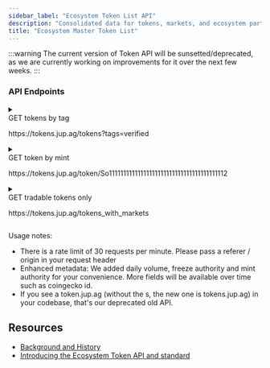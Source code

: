 ```yaml
---
sidebar_label: "Ecosystem Token List API"
description: "Consolidated data for tokens, markets, and ecosystem partners. Perfect for developers."
title: "Ecosystem Master Token List"
---
```


<head>
    <title>Jupiter Token List API: Your Crypto Data Gateway | Jupiter Station</title>
    <meta name="twitter:card" content="summary" />
</head>

:::warning
The current version of Token API will be sunsetted/deprecated, as we are currently working on improvements for it over the next few weeks.
:::

### API Endpoints

<details>
  <summary>
    <div>
      <div className="api-method-box post">GET tokens by tag</div>
      <p className="api-method-path">https://tokens.jup.ag/tokens?tags=verified</p>
    </div>
  </summary>

### Convenience Tags

For most people, these 2 tags are all you need. All tokens would either be verified or unknown.

| Parameter   | Description                        |
|-------------|------------------------------------|
| `verified`  | Tokens that we display as verified on jup.ag. Today, this is a superset consisting of tokens tagged “community” and “lst”. You can use this setting to automatically receive jupiter’s settings when we update our allowlist.
| `unknown`  | Untagged tokens that we display a warning on on jup.ag.                                |

### Other Tags Available

| Parameter   | Description                        |
|-------------|------------------------------------|
| `community` |  Tokens that are verified by the Jupiter community. To get a community tag for your project, go to https://catdetlist.jup.ag          |
| `strict` |  Tokens that were validated previously in the strict-list repo. This repo will be deprecated, please use the community site to get a community tag going forward.          |
| `lst` |  Sanctum’s list from their repo which we automatically pull: https://github.com/igneous-labs/sanctum-lst-list/blob/master/sanctum-lst-list.toml        |
| `birdeye-trending` |   Top 100 trending tokens from birdeye: https://birdeye.so/find-gems?chain=solana        |
| `clone` | Tokens from Clone protocol, from their repo: https://raw.githubusercontent.com/Clone-Protocol/token-list/main/token_mints.csv       |
| `pump` |   Tokens that graduated from pump, from their API       |

```
Usage: You can pass in a single tag or multiple:

- Single tag: https://tokens.jup.ag/tokens?tags=verified
- Multiple tags: https://tokens.jup.ag/tokens?tags=lst,community
```

</details>

<details>
  <summary>
    <div>
      <div className="api-method-box post">GET token by mint</div>
      <p className="api-method-path">https://tokens.jup.ag/token/So11111111111111111111111111111111111111112</p>
    </div>
  </summary>

| Parameter   | Description                        |
|-------------|------------------------------------|
| `mint_address` |  Pass the mint address of the token you want like this https://tokens.jup.ag/token/So11111111111111111111111111111111111111112          |

We only support filtering for 1 token at a time right now.

Example response:

```
{"address":"jupSoLaHXQiZZTSfEWMTRRgpnyFm8f6sZdosWBjx93v","name":"Jupiter Staked SOL","symbol":"JupSOL","decimals":9,"logoURI":"https://static.jup.ag/jupSOL/icon.png","tags":["community","strict","lst"],"daily_volume":2228947.6686637774,"freeze_authority":null,"mint_authority":"EMjuABxELpYWYEwjkKmQKBNCwdaFAy4QYAs6W9bDQDNw"},
```

</details>

<details>
  <summary>
    <div>
      <div className="api-method-box post">GET tradable tokens only</div>
      <p className="api-method-path">https://tokens.jup.ag/tokens_with_markets</p>
    </div>
  </summary>

Get all tradable tokens that meet jup.ag’s routing and liquidity threshold. This is a large response, please consider fetching tokens by tags instead
</details>

Usage notes:
- There is a rate limit of 30 requests per minute. Please pass a referer / origin in your request header
- Enhanced metadata: We added daily volume, freeze authority and mint authority for your convenience. More fields will be available over time such as coingecko id.
- If you see a token.jup.ag (without the s, the new one is tokens.jup.ag) in your codebase, that's our deprecated old API.


## Resources
 
- [Background and History](https://www.jupresear.ch/t/ecosystem-master-token-list/19786)
- [Introducing the Ecosystem Token API and standard](https://www.jupresear.ch/t/introducing-the-ecosystem-token-api-and-standard/20601)
